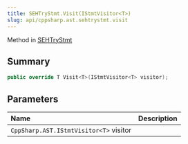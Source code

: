 ```yaml
---
title: SEHTryStmt.Visit(IStmtVisitor<T>)
slug: api/cppsharp.ast.sehtrystmt.visit
---
```

Method in [SEHTryStmt](/api/cppsharp/ast/sehtrystmt)

## Summary



```csharp
public override T Visit<T>(IStmtVisitor<T> visitor);
```

## Parameters

|Name|Description|
|:---|:---|
|`CppSharp.AST.IStmtVisitor<T>` visitor||

